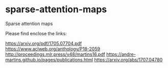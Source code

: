 # sparse-attention-maps
Sparse attention maps

Please find enclose the links:

https://arxiv.org/pdf/1705.07704.pdf
https://www.aclweb.org/anthology/P18-2059
http://proceedings.mlr.press/v48/martins16.pdf
https://andre-martins.github.io/pages/publications.html
https://arxiv.org/abs/1707.04780


